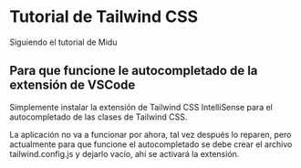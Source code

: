 # Tutorial de Tailwind CSS

Siguiendo el tutorial de Midu

## Para que funcione le autocompletado de la extensión de VSCode
Simplemente instalar la extensión de Tailwind CSS IntelliSense para el autocompletado de las clases de Tailwind CSS.

La aplicación no va a funcionar por ahora, tal vez después lo reparen, pero actualmente para que funcione el autocompletado se debe crear el archivo
tailwind.config.js y dejarlo vacío, ahí se activará la extensión.
